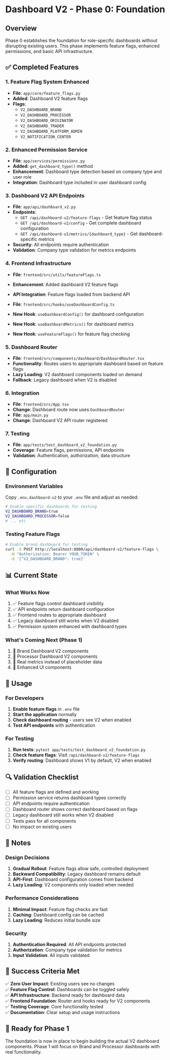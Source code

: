 # Dashboard V2 - Phase 0: Foundation

## Overview
Phase 0 establishes the foundation for role-specific dashboards without disrupting existing users. This phase implements feature flags, enhanced permissions, and basic API infrastructure.

## ✅ Completed Features

### 1. Feature Flag System Enhanced
- **File**: `app/core/feature_flags.py`
- **Added**: Dashboard V2 feature flags
- **Flags**:
  - `V2_DASHBOARD_BRAND`
  - `V2_DASHBOARD_PROCESSOR` 
  - `V2_DASHBOARD_ORIGINATOR`
  - `V2_DASHBOARD_TRADER`
  - `V2_DASHBOARD_PLATFORM_ADMIN`
  - `V2_NOTIFICATION_CENTER`

### 2. Enhanced Permission Service
- **File**: `app/services/permissions.py`
- **Added**: `get_dashboard_type()` method
- **Enhancement**: Dashboard type detection based on company type and user role
- **Integration**: Dashboard type included in user dashboard config

### 3. Dashboard V2 API Endpoints
- **File**: `app/api/dashboard_v2.py`
- **Endpoints**:
  - `GET /api/dashboard-v2/feature-flags` - Get feature flag status
  - `GET /api/dashboard-v2/config` - Get complete dashboard configuration
  - `GET /api/dashboard-v2/metrics/{dashboard_type}` - Get dashboard-specific metrics
- **Security**: All endpoints require authentication
- **Validation**: Company type validation for metrics endpoints

### 4. Frontend Infrastructure
- **File**: `frontend/src/utils/featureFlags.ts`
- **Enhancement**: Added dashboard V2 feature flags
- **API Integration**: Feature flags loaded from backend API

- **File**: `frontend/src/hooks/useDashboardConfig.ts`
- **New Hook**: `useDashboardConfig()` for dashboard configuration
- **New Hook**: `useDashboardMetrics()` for dashboard metrics
- **New Hook**: `useFeatureFlags()` for feature flag checking

### 5. Dashboard Router
- **File**: `frontend/src/components/dashboard/DashboardRouter.tsx`
- **Functionality**: Routes users to appropriate dashboard based on feature flags
- **Lazy Loading**: V2 dashboard components loaded on demand
- **Fallback**: Legacy dashboard when V2 is disabled

### 6. Integration
- **File**: `frontend/src/App.tsx`
- **Change**: Dashboard route now uses `DashboardRouter`
- **File**: `app/main.py`
- **Change**: Dashboard V2 API router registered

### 7. Testing
- **File**: `app/tests/test_dashboard_v2_foundation.py`
- **Coverage**: Feature flags, permissions, API endpoints
- **Validation**: Authentication, authorization, data structure

## 🔧 Configuration

### Environment Variables
Copy `.env.dashboard-v2` to your `.env` file and adjust as needed:

```bash
# Enable specific dashboards for testing
V2_DASHBOARD_BRAND=true
V2_DASHBOARD_PROCESSOR=false
# ... etc
```

### Testing Feature Flags
```bash
# Enable brand dashboard for testing
curl -X POST http://localhost:8000/api/dashboard-v2/feature-flags \
  -H "Authorization: Bearer YOUR_TOKEN" \
  -d '{"V2_DASHBOARD_BRAND": true}'
```

## 📊 Current State

### What Works Now
1. ✅ Feature flags control dashboard visibility
2. ✅ API endpoints return dashboard configuration
3. ✅ Frontend routes to appropriate dashboard
4. ✅ Legacy dashboard still works when V2 disabled
5. ✅ Permission system enhanced with dashboard types

### What's Coming Next (Phase 1)
1. 🔄 Brand Dashboard V2 components
2. 🔄 Processor Dashboard V2 components  
3. 🔄 Real metrics instead of placeholder data
4. 🔄 Enhanced UI components

## 🚀 Usage

### For Developers
1. **Enable feature flags** in `.env` file
2. **Start the application** normally
3. **Check dashboard routing** - users see V2 when enabled
4. **Test API endpoints** with authentication

### For Testing
1. **Run tests**: `pytest app/tests/test_dashboard_v2_foundation.py`
2. **Check feature flags**: Visit `/api/dashboard-v2/feature-flags`
3. **Verify routing**: Dashboard shows V1 by default, V2 when enabled

## 🔍 Validation Checklist

- [ ] All feature flags are defined and working
- [ ] Permission service returns dashboard types correctly
- [ ] API endpoints require authentication
- [ ] Dashboard router shows correct dashboard based on flags
- [ ] Legacy dashboard still works when V2 disabled
- [ ] Tests pass for all components
- [ ] No impact on existing users

## 📝 Notes

### Design Decisions
1. **Gradual Rollout**: Feature flags allow safe, controlled deployment
2. **Backward Compatibility**: Legacy dashboard remains default
3. **API-First**: Dashboard configuration comes from backend
4. **Lazy Loading**: V2 components only loaded when needed

### Performance Considerations
1. **Minimal Impact**: Feature flag checks are fast
2. **Caching**: Dashboard config can be cached
3. **Lazy Loading**: Reduces initial bundle size

### Security
1. **Authentication Required**: All API endpoints protected
2. **Authorization**: Company type validation for metrics
3. **Input Validation**: All inputs validated

## 🎯 Success Criteria Met

✅ **Zero User Impact**: Existing users see no changes  
✅ **Feature Flag Control**: Dashboards can be toggled safely  
✅ **API Infrastructure**: Backend ready for dashboard data  
✅ **Frontend Foundation**: Router and hooks ready for V2 components  
✅ **Testing Coverage**: Core functionality tested  
✅ **Documentation**: Clear setup and usage instructions  

## 🚀 Ready for Phase 1

The foundation is now in place to begin building the actual V2 dashboard components. Phase 1 will focus on Brand and Processor dashboards with real functionality.
